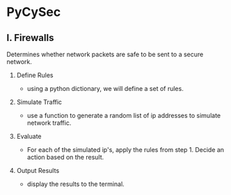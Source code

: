 # PyCySec

## I. Firewalls

Determines whether network packets are safe to be sent to a secure network.

1. Define Rules
   - using a python dictionary, we will define a set of rules.
     
2. Simulate Traffic
   - use a function to generate a random list of ip addresses to simulate network traffic.

3. Evaluate
   - For each of the simulated ip's, apply the rules from step 1. Decide an action based on the result.

4. Output Results
   - display the results to the terminal.
   
